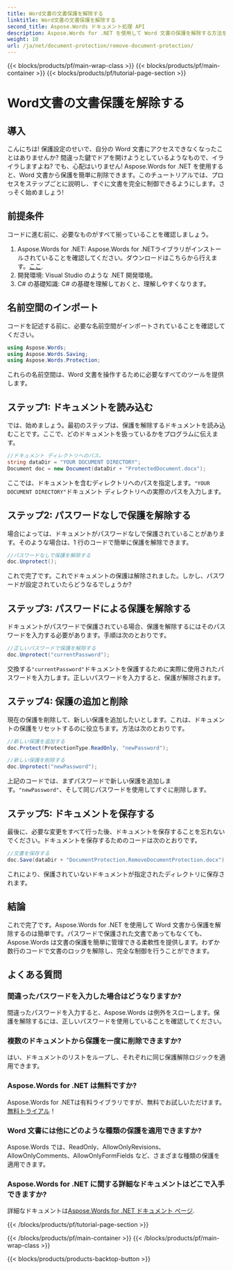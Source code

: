 ```yaml
---
title: Word文書の文書保護を解除する
linktitle: Word文書の文書保護を解除する
second_title: Aspose.Words ドキュメント処理 API
description: Aspose.Words for .NET を使用して Word 文書の保護を解除する方法を学びます。ステップ バイ ステップ ガイドに従って、文書の保護を簡単に解除します。
weight: 10
url: /ja/net/document-protection/remove-document-protection/
---
```


{{< blocks/products/pf/main-wrap-class >}}
{{< blocks/products/pf/main-container >}}
{{< blocks/products/pf/tutorial-page-section >}}

# Word文書の文書保護を解除する


## 導入

こんにちは! 保護設定のせいで、自分の Word 文書にアクセスできなくなったことはありませんか? 間違った鍵でドアを開けようとしているようなもので、イライラしますよね? でも、心配はいりません! Aspose.Words for .NET を使用すると、Word 文書から保護を簡単に削除できます。このチュートリアルでは、プロセスをステップごとに説明し、すぐに文書を完全に制御できるようにします。さっそく始めましょう!

## 前提条件

コードに進む前に、必要なものがすべて揃っていることを確認しましょう。

1.  Aspose.Words for .NET: Aspose.Words for .NETライブラリがインストールされていることを確認してください。ダウンロードはこちらから行えます。[ここ](https://releases.aspose.com/words/net/).
2. 開発環境: Visual Studio のような .NET 開発環境。
3. C# の基礎知識: C# の基礎を理解しておくと、理解しやすくなります。

## 名前空間のインポート

コードを記述する前に、必要な名前空間がインポートされていることを確認してください。

```csharp
using Aspose.Words;
using Aspose.Words.Saving;
using Aspose.Words.Protection;
```

これらの名前空間は、Word 文書を操作するために必要なすべてのツールを提供します。

## ステップ1: ドキュメントを読み込む

では、始めましょう。最初のステップは、保護を解除するドキュメントを読み込むことです。ここで、どのドキュメントを扱っているかをプログラムに伝えます。

```csharp
//ドキュメント ディレクトリへのパス。
string dataDir = "YOUR DOCUMENT DIRECTORY";
Document doc = new Document(dataDir + "ProtectedDocument.docx");
```

ここでは、ドキュメントを含むディレクトリへのパスを指定します。`"YOUR DOCUMENT DIRECTORY"`ドキュメント ディレクトリへの実際のパスを入力します。

## ステップ2: パスワードなしで保護を解除する

場合によっては、ドキュメントがパスワードなしで保護されていることがあります。そのような場合は、1 行のコードで簡単に保護を解除できます。

```csharp
//パスワードなしで保護を解除する
doc.Unprotect();
```

これで完了です。これでドキュメントの保護は解除されました。しかし、パスワードが設定されていたらどうなるでしょうか?

## ステップ3: パスワードによる保護を解除する

ドキュメントがパスワードで保護されている場合、保護を解除するにはそのパスワードを入力する必要があります。手順は次のとおりです。

```csharp
//正しいパスワードで保護を解除する
doc.Unprotect("currentPassword");
```

交換する`"currentPassword"`ドキュメントを保護するために実際に使用されたパスワードを入力します。正しいパスワードを入力すると、保護が解除されます。

## ステップ4: 保護の追加と削除

現在の保護を削除して、新しい保護を追加したいとします。これは、ドキュメントの保護をリセットするのに役立ちます。方法は次のとおりです。

```csharp
//新しい保護を追加する
doc.Protect(ProtectionType.ReadOnly, "newPassword");

//新しい保護を削除する
doc.Unprotect("newPassword");
```

上記のコードでは、まずパスワードで新しい保護を追加します。`"newPassword"`、そして同じパスワードを使用してすぐに削除します。

## ステップ5: ドキュメントを保存する

最後に、必要な変更をすべて行った後、ドキュメントを保存することを忘れないでください。ドキュメントを保存するためのコードは次のとおりです。

```csharp
//文書を保存する
doc.Save(dataDir + "DocumentProtection.RemoveDocumentProtection.docx");
```

これにより、保護されていないドキュメントが指定されたディレクトリに保存されます。

## 結論

これで完了です。Aspose.Words for .NET を使用して Word 文書から保護を解除するのは簡単です。パスワードで保護された文書であってもなくても、Aspose.Words は文書の保護を簡単に管理できる柔軟性を提供します。わずか数行のコードで文書のロックを解除し、完全な制御を行うことができます。

## よくある質問

### 間違ったパスワードを入力した場合はどうなりますか?

間違ったパスワードを入力すると、Aspose.Words は例外をスローします。保護を解除するには、正しいパスワードを使用していることを確認してください。

### 複数のドキュメントから保護を一度に削除できますか?

はい、ドキュメントのリストをループし、それぞれに同じ保護解除ロジックを適用できます。

### Aspose.Words for .NET は無料ですか?

 Aspose.Words for .NETは有料ライブラリですが、無料でお試しいただけます。[無料トライアル](https://releases.aspose.com/)！

### Word 文書には他にどのような種類の保護を適用できますか?

Aspose.Words では、ReadOnly、AllowOnlyRevisions、AllowOnlyComments、AllowOnlyFormFields など、さまざまな種類の保護を適用できます。

### Aspose.Words for .NET に関する詳細なドキュメントはどこで入手できますか?

詳細なドキュメントは[Aspose.Words for .NET ドキュメント ページ](https://reference.aspose.com/words/net/).

{{< /blocks/products/pf/tutorial-page-section >}}

{{< /blocks/products/pf/main-container >}}
{{< /blocks/products/pf/main-wrap-class >}}

{{< blocks/products/products-backtop-button >}}
